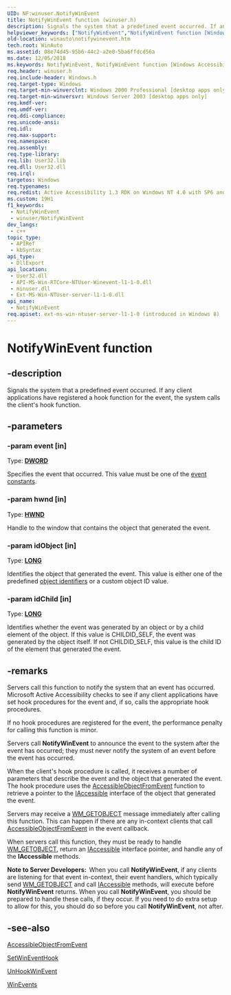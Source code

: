 ```yaml
---
UID: NF:winuser.NotifyWinEvent
title: NotifyWinEvent function (winuser.h)
description: Signals the system that a predefined event occurred. If any client applications have registered a hook function for the event, the system calls the client's hook function.
helpviewer_keywords: ["NotifyWinEvent","NotifyWinEvent function [Windows Accessibility]","_msaa_NotifyWinEvent","msaa.notifywinevent","winauto.notifywinevent","winuser/NotifyWinEvent"]
old-location: winauto\notifywinevent.htm
tech.root: WinAuto
ms.assetid: 08e74d45-95b6-44c2-a2e0-5ba6ffdcd56a
ms.date: 12/05/2018
ms.keywords: NotifyWinEvent, NotifyWinEvent function [Windows Accessibility], _msaa_NotifyWinEvent, msaa.notifywinevent, winauto.notifywinevent, winuser/NotifyWinEvent
req.header: winuser.h
req.include-header: Windows.h
req.target-type: Windows
req.target-min-winverclnt: Windows 2000 Professional [desktop apps only]
req.target-min-winversvr: Windows Server 2003 [desktop apps only]
req.kmdf-ver: 
req.umdf-ver: 
req.ddi-compliance: 
req.unicode-ansi: 
req.idl: 
req.max-support: 
req.namespace: 
req.assembly: 
req.type-library: 
req.lib: User32.lib
req.dll: User32.dll
req.irql: 
targetos: Windows
req.typenames: 
req.redist: Active Accessibility 1.3 RDK on Windows NT 4.0 with SP6 and later and Windows 95
ms.custom: 19H1
f1_keywords:
 - NotifyWinEvent
 - winuser/NotifyWinEvent
dev_langs:
 - c++
topic_type:
 - APIRef
 - kbSyntax
api_type:
 - DllExport
api_location:
 - User32.dll
 - API-MS-Win-RTCore-NTUser-Winevent-l1-1-0.dll
 - minuser.dll
 - Ext-MS-Win-NTUser-server-l1-1-0.dll
api_name:
 - NotifyWinEvent
req.apiset: ext-ms-win-ntuser-server-l1-1-0 (introduced in Windows 8)
---
```


# NotifyWinEvent function


## -description

Signals the system that a predefined event occurred. If any client applications have registered a hook function for the event, the system calls the client's hook function.

## -parameters

### -param event [in]

Type: <b><a href="/windows/desktop/WinProg/windows-data-types">DWORD</a></b>

Specifies the event that occurred. This value must be one of the <a href="/windows/desktop/WinAuto/event-constants">event constants</a>.

### -param hwnd [in]

Type: <b><a href="/windows/desktop/WinProg/windows-data-types">HWND</a></b>

Handle to the window that contains the object that generated the event.

### -param idObject [in]

Type: <b><a href="/windows/desktop/WinProg/windows-data-types">LONG</a></b>

Identifies the object that generated the event. This value is either one of the predefined <a href="/windows/desktop/WinAuto/object-identifiers">object identifiers</a> or a custom object ID value.

### -param idChild [in]

Type: <b><a href="/windows/desktop/WinProg/windows-data-types">LONG</a></b>

Identifies whether the event was generated by an object or by a child element of the object. If this value is CHILDID_SELF, the event was generated by the object itself. If not CHILDID_SELF, this value is the child ID of the element that generated the event.

## -remarks

Servers call this function to notify the system that an event has occurred. Microsoft Active Accessibility checks to see if any client applications have set hook procedures for the event and, if so, calls the appropriate hook procedures.

If no hook procedures are registered for the event, the performance penalty for calling this function is minor.

Servers call <b>NotifyWinEvent</b> to announce the event to the system after the event has occurred; they must never notify the system of an event before the event has occurred.

When the client's hook procedure is called, it receives a number of parameters that describe the event and the object that generated the event. The hook procedure uses the <a href="/windows/desktop/api/oleacc/nf-oleacc-accessibleobjectfromevent">AccessibleObjectFromEvent</a> function to retrieve a pointer to the <a href="/windows/desktop/api/oleacc/nn-oleacc-iaccessible">IAccessible</a> interface of the object that generated the event.

Servers may receive a [WM_GETOBJECT](/windows/win32/winauto/wm-getobject) message immediately after calling this function. This can happen if there are any in-context clients that call <a href="/windows/desktop/api/oleacc/nf-oleacc-accessibleobjectfromevent">AccessibleObjectFromEvent</a> in the event callback.

When servers call this function, they must be ready to handle [WM_GETOBJECT](/windows/win32/winauto/wm-getobject), return an <a href="/windows/desktop/api/oleacc/nn-oleacc-iaccessible">IAccessible</a> interface pointer, and handle any of the <b>IAccessible</b> methods.

<b>Note to Server Developers:  </b>When you call <b>NotifyWinEvent</b>, if any clients are listening for that event in-context, their event handlers, which typically send [WM_GETOBJECT](/windows/win32/winauto/wm-getobject) and call <a href="/windows/desktop/api/oleacc/nn-oleacc-iaccessible">IAccessible</a> methods, will execute before <b>NotifyWinEvent</b> returns. When you call <b>NotifyWinEvent</b>, you should be prepared to handle these calls, if they occur. If you need to do extra setup to allow for this, you should do so before you call <b>NotifyWinEvent</b>, not after.

## -see-also

<a href="/windows/desktop/api/oleacc/nf-oleacc-accessibleobjectfromevent">AccessibleObjectFromEvent</a>



<a href="/windows/desktop/api/winuser/nf-winuser-setwineventhook">SetWinEventHook</a>



<a href="/windows/desktop/api/winuser/nf-winuser-unhookwinevent">UnHookWinEvent</a>



<a href="/windows/desktop/WinAuto/winevents-infrastructure">WinEvents</a>

